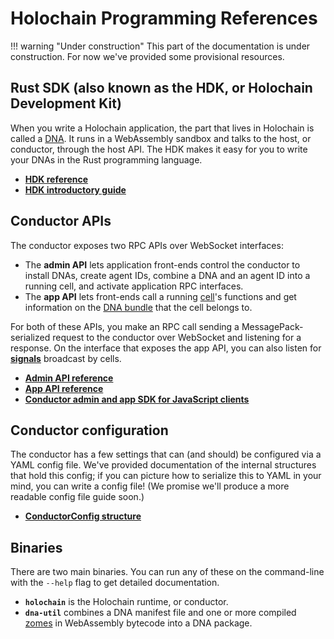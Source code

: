 # Holochain Programming References

!!! warning "Under construction"
    This part of the documentation is under construction. For now we've provided some provisional resources.

## Rust SDK (also known as the HDK, or Holochain Development Kit)

When you write a Holochain application, the part that lives in Holochain is called a [DNA](../concepts/2_application_architecture/#layers-of-the-application-stack). It runs in a WebAssembly sandbox and talks to the host, or conductor, through the host API. The HDK makes it easy for you to write your DNAs in the Rust programming language.

* **[HDK reference](/rustdoc/hdk3/)**
* **[HDK introductory guide](https://github.com/holochain/holochain/blob/develop/crates/hdk3/README.md)**

## Conductor APIs

The conductor exposes two RPC APIs over WebSocket interfaces:

* The **admin API** lets application front-ends control the conductor to install DNAs, create agent IDs, combine a DNA and an agent ID into a running cell, and activate application RPC interfaces.
* The **app API** lets front-ends call a running [cell](../glossary/#cell)'s functions and get information on the [DNA bundle](../glossary/#dna-bundle) that the cell belongs to.

For both of these APIs, you make an RPC call sending a MessagePack-serialized request to the conductor over WebSocket and listening for a response. On the interface that exposes the app API, you can also listen for [**signals**](../glossary/#signal) broadcast by cells.

* **[Admin API reference](/rustdoc/holochain_conductor_api/enum.AdminRequest.html)**
* **[App API reference](/rustdoc/holochain_conductor_api/enum.AppRequest.html)**
* **[Conductor admin and app SDK for JavaScript clients](https://github.com/holochain/holochain-conductor-api)**

## Conductor configuration

The conductor has a few settings that can (and should) be configured via a YAML config file. We've provided documentation of the internal structures that hold this config; if you can picture how to serialize this to YAML in your mind, you can write a config file! (We promise we'll produce a more readable config file guide soon.)

* **[ConductorConfig structure](/rustdoc/holochain_conductor_api/config/conductor/struct.ConductorConfig.html)**

## Binaries

There are two main binaries. You can run any of these on the command-line with the `--help` flag to get detailed documentation.

* **`holochain`** is the Holochain runtime, or conductor.
* **`dna-util`** combines a DNA manifest file and one or more compiled [zomes](../glossary/#zome) in WebAssembly bytecode into a DNA package.